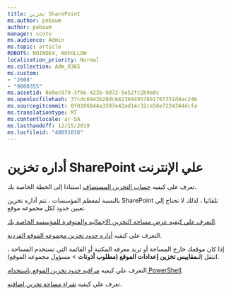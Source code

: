 ```yaml
---
title: تخزين SharePoint
ms.author: pebaum
author: pebaum
manager: scotv
ms.audience: Admin
ms.topic: article
ROBOTS: NOINDEX, NOFOLLOW
localization_priority: Normal
ms.collection: Adm_O365
ms.custom:
- "2008"
- "9000355"
ms.assetid: 8e0ec879-3f0e-423b-9d72-5e52fc2b9e0c
ms.openlocfilehash: 37cdc6943b28dc6823044957691767351d4ac246
ms.sourcegitcommit: 0f0186044a3597e42ad14c32ca58e7224344dcfa
ms.translationtype: MT
ms.contentlocale: ar-SA
ms.lasthandoff: 12/15/2019
ms.locfileid: "40051016"
---
```

# <a name="manage-your-sharepoint-online-storage"></a>أداره تخزين SharePoint علي الإنترنت

تعرف علي كيفيه [حساب التخزين المستضاف](https://docs.microsoft.com/office365/servicedescriptions/sharepoint-online-service-description/sharepoint-online-limits?redirectedfrom=MSDN#limits-by-plan) استنادا إلى الخطة الخاصة بك.

بالنسبة لمعظم المؤسسات ، تتم أداره تخزين SharePoint تلقائيا ، لذلك لا تحتاج إلى تعيين حدود لكل مجموعه موقع.

[التعرف علي كيفيه عرض مساحة التخزين الاجماليه والمتوفرة للمؤسسة الخاصة بك](https://docs.microsoft.com/sharepoint/manage-site-collection-storage-limits).

التعرف علي كيفيه [أداره حدود تخزين مجموعه الموقع الفردية](https://docs.microsoft.com/sharepoint/manage-site-collection-storage-limits#manage-individual-site-storage-limits).

إذا كان موقعك خارج المساحة أو تريد معرفه المكتبة أو القائمة التي تستخدم المساحة ، انتقل إلى**مقاييس تخزين** **إعدادات الموقع (مطلوب أذونات** > مسؤول مجموعه الموقع).

التعرف علي كيفيه [مراقبه حدود تخزين الموقع باستخدام PowerShell](https://docs.microsoft.com/sharepoint/manage-site-collection-storage-limits#monitor-site-storage-limits-by-using-powershell).

تعرف علي كيفيه [شراء مساحة تخزين اضافيه](https://docs.microsoft.com/office365/admin/subscriptions-and-billing/add-storage-space). 
  